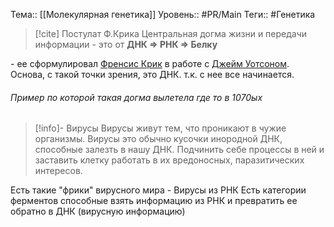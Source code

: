 Тема:: [[Молекулярная генетика]]
Уровень:: #PR/Main
Теги:: #Генетика 



> [!cite] Постулат Ф.Крика
> Центральная догма жизни и передачи информации - это от **ДНК => РНК => Белку**

\- ее сформулировал [Френсис Крик](https://ru.wikipedia.org/wiki/Крик,_Фрэнсис) в работе с [Джейм Уотсоном](https://ru.wikipedia.org/wiki/Уотсон,_Джеймс).
Основа, с такой точки зрения, это ДНК. т.к. с нее все начинается.

###### Пример по которой такая догма вылетела где то в 1070ых

>[!info]- Вирусы
> Вирусы живут тем, что проникают в чужие организмы. Вирусы это обычно кусочки инородной ДНК, способные залезть в нашу ДНК. Подчинить себе процессы в ней и заставить клетку работать в их вредоносных, паразитических интересов.

Есть такие "фрики" вирусного мира - Вирусы из РНК
Есть категории ферментов способные взять информацию из РНК и превратить ее обратно в ДНК (вирусную информацию)